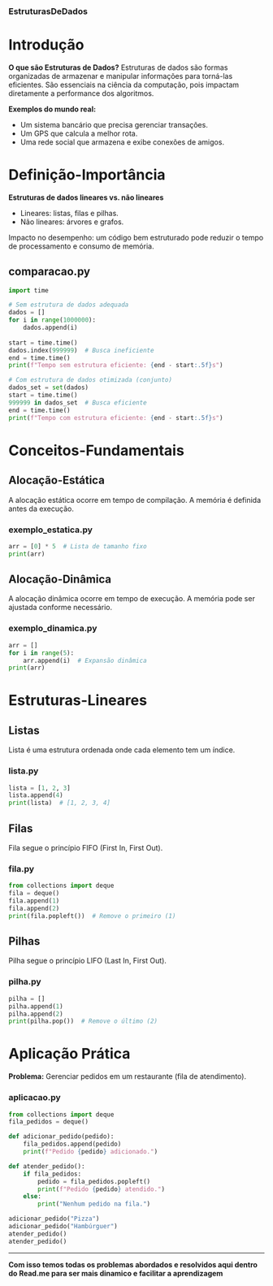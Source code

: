 ### EstruturasDeDados

# Introdução
**O que são Estruturas de Dados?**
Estruturas de dados são formas organizadas de armazenar e manipular informações para torná-las eficientes. São essenciais na ciência da computação, pois impactam diretamente a performance dos algoritmos.

**Exemplos do mundo real:**
- Um sistema bancário que precisa gerenciar transações.
- Um GPS que calcula a melhor rota.
- Uma rede social que armazena e exibe conexões de amigos.

# Definição-Importância
**Estruturas de dados lineares vs. não lineares**
- Lineares: listas, filas e pilhas.
- Não lineares: árvores e grafos.

Impacto no desempenho: um código bem estruturado pode reduzir o tempo de processamento e consumo de memória.

## comparacao.py
```python
import time

# Sem estrutura de dados adequada
dados = []
for i in range(1000000):
    dados.append(i)
    
start = time.time()
dados.index(999999)  # Busca ineficiente
end = time.time()
print(f"Tempo sem estrutura eficiente: {end - start:.5f}s")

# Com estrutura de dados otimizada (conjunto)
dados_set = set(dados)
start = time.time()
999999 in dados_set  # Busca eficiente
end = time.time()
print(f"Tempo com estrutura eficiente: {end - start:.5f}s")
```

# Conceitos-Fundamentais
## Alocação-Estática
A alocação estática ocorre em tempo de compilação. A memória é definida antes da execução.

### exemplo_estatica.py
```python
arr = [0] * 5  # Lista de tamanho fixo
print(arr)
```

## Alocação-Dinâmica
A alocação dinâmica ocorre em tempo de execução. A memória pode ser ajustada conforme necessário.

### exemplo_dinamica.py
```python
arr = []
for i in range(5):
    arr.append(i)  # Expansão dinâmica
print(arr)
```

# Estruturas-Lineares
## Listas
Lista é uma estrutura ordenada onde cada elemento tem um índice.

### lista.py
```python
lista = [1, 2, 3]
lista.append(4)
print(lista)  # [1, 2, 3, 4]
```

## Filas
Fila segue o princípio FIFO (First In, First Out).

### fila.py
```python
from collections import deque
fila = deque()
fila.append(1)
fila.append(2)
print(fila.popleft())  # Remove o primeiro (1)
```

## Pilhas
Pilha segue o princípio LIFO (Last In, First Out).

### pilha.py
```python
pilha = []
pilha.append(1)
pilha.append(2)
print(pilha.pop())  # Remove o último (2)
```

# Aplicação Prática
**Problema:** Gerenciar pedidos em um restaurante (fila de atendimento).

### aplicacao.py
```python
from collections import deque
fila_pedidos = deque()

def adicionar_pedido(pedido):
    fila_pedidos.append(pedido)
    print(f"Pedido {pedido} adicionado.")

def atender_pedido():
    if fila_pedidos:
        pedido = fila_pedidos.popleft()
        print(f"Pedido {pedido} atendido.")
    else:
        print("Nenhum pedido na fila.")

adicionar_pedido("Pizza")
adicionar_pedido("Hambúrguer")
atender_pedido()
atender_pedido()
```
---
**Com isso temos todas os problemas abordados e resolvidos aqui dentro do Read.me para ser mais dinamico e facilitar a aprendizagem**
